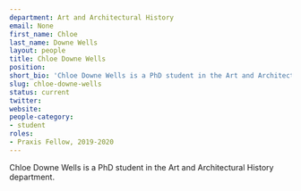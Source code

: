 ```yaml
---
department: Art and Architectural History
email: None
first_name: Chloe
last_name: Downe Wells
layout: people
title: Chloe Downe Wells
position:
short_bio: 'Chloe Downe Wells is a PhD student in the Art and Architectural History department.'
slug: chloe-downe-wells
status: current
twitter:
website:
people-category:
- student
roles:
- Praxis Fellow, 2019-2020
---
```

Chloe Downe Wells is a PhD student in the Art and Architectural History department.

